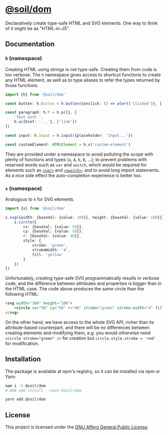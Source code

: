 # [@soil/dom](https://www.npmjs.com/package/@soil/dom)

Declaratively create type-safe HTML and SVG elements. One way to think of it
might be as "HTML-in-JS".


## Documentation

### `h` (namespace)

Creating HTML using strings is not type-safe. Creating them from code is too
verbose. The `h` namespace gives access to shortcut functions to create any HTML
element, as well as to type aliases to refer the types returned by those
functions.

```ts
import {h} from '@soil/dom'

const button: h.Button = h.button({onclick: () => alert('Clicked')}, ['Click me'])

const paragraph: h.P = h.p({}, [
    'Text with ',
    h.a({href: '...'}, ['link'])
])

const input: h.Input = h.input({placeholder: 'Input...'})

const customElement: HTMLElement = h.x('custom-element')
```

They are provided under a namespace to avoid polluting the scope with plenty of
functions and types (`a`, `A`, `b`, `B`, ...); to prevent problems with reserved
words such as `var` and `switch`, which would be required for elements such as
[`<var>`](https://developer.mozilla.org/en-US/docs/Web/HTML/Element/var) and
[`<switch>`](https://developer.mozilla.org/en-US/docs/Web/SVG/Element/switch);
and to avoid long import statements. As a nice side effect the auto-completion
experience is better too.

### `s` (namespace)

Analogous to `h` for SVG elements.

```ts
import {s} from '@soil/dom'

s.svg({width: {baseVal: {value: 100}}, height: {baseVal: {value: 100}}}, [
    s.circle({
        cx: {baseVal: {value: 50}},
        cy: {baseVal: {value: 50}},
        r: {baseVal: {value: 40}},
        style: {
            stroke: 'green',
            strokeWidth: '4',
            fill: 'yellow'
        }
    })
])
```

Unfortunately, creating type-safe SVG programmatically results in verbose code,
and the difference between attributes and properties is bigger than in the HTML
case. The code above produces the same circle than the following HTML:

```html
<svg width="100" height="100">
    <circle cx="50" cy="50" r="40" stroke="green" stroke-width="4" fill="yellow" />
</svg>
```

On the other hand, we have access to the whole SVG API, richer than its
attribute-based counterpart, and there will be no differences between creating
elements and modifying them, e.g. you would otherwise need `<circle stroke="green" />`
for creation but `circle.style.stroke = 'red'` for modification.


## Installation

The package is available at npm's registry, so it can be installed via npm or
Yarn:

```bash
npm i -S @soil/dom
# AKA npm install --save @soil/dom
```

```bash
yarn add @soil/dom
```


## License

This project is licensed under the [GNU Affero General Public License](LICENSE).
